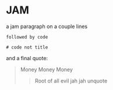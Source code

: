 # JAM

a jam paragraph
on a couple lines

```
followed by code

# code not title
```
and a final quote:

> Money
> Money
> Money
> > Root of all
> > evil
> jah 
> jah
unquote
